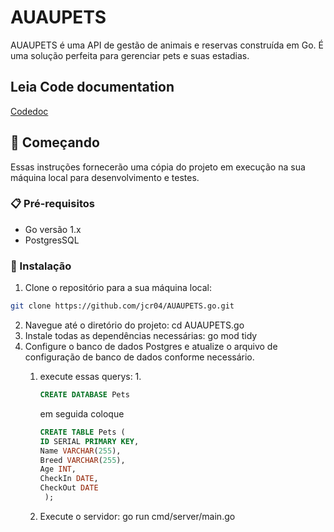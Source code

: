 # AUAUPETS

AUAUPETS é uma API de gestão de animais e reservas construída em Go. É uma solução perfeita para gerenciar pets e suas estadias.

## Leia Code documentation
[Codedoc](https://github.com/jcr04/AUAUPETS.go/blob/main/codedoc.md)

## 🚀 Começando


Essas instruções fornecerão uma cópia do projeto em execução na sua máquina local para desenvolvimento e testes.

### 📋 Pré-requisitos

- Go versão 1.x
- PostgresSQL

### 🔧 Instalação

1. Clone o repositório para a sua máquina local:
```bash
git clone https://github.com/jcr04/AUAUPETS.go.git
```
2. Navegue até o diretório do projeto:
    cd AUAUPETS.go
3. Instale todas as dependências necessárias:
    go mod tidy
4. Configure o banco de dados Postgres e atualize o arquivo de configuração de banco de dados conforme necessário.
    1. execute essas querys:
        1. 
        ```sql
        CREATE DATABASE Pets
        ```
        em seguida coloque
        
        ```sql
        CREATE TABLE Pets (
        ID SERIAL PRIMARY KEY,
        Name VARCHAR(255),
        Breed VARCHAR(255),
        Age INT,
        CheckIn DATE,
        CheckOut DATE
         );
        ```
    2. Execute o servidor:
        go run cmd/server/main.go
